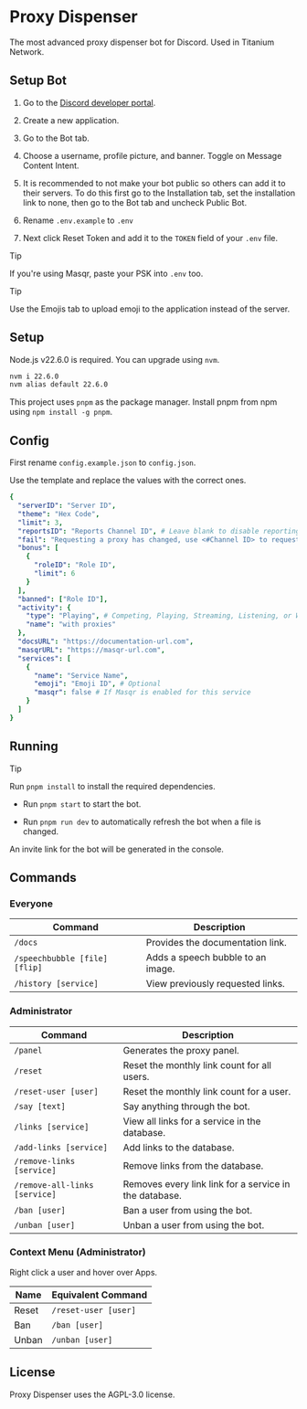 # Proxy Dispenser

The most advanced proxy dispenser bot for Discord. Used in Titanium Network.


## Setup Bot

1. Go to the [Discord developer portal](https://discord.com/developers/applications).

2. Create a new application.

3. Go to the Bot tab.

4. Choose a username, profile picture, and banner. Toggle on Message Content Intent.

5. It is recommended to not make your bot public so others can add it to their servers. To do this first go to the Installation tab, set the installation link to none, then go to the Bot tab and uncheck Public Bot.

6. Rename `.env.example` to `.env`

7. Next click Reset Token and add it to the `TOKEN` field of your `.env` file.

> [!TIP]
> If you're using Masqr, paste your PSK into `.env` too.

> [!TIP]
> Use the Emojis tab to upload emoji to the application instead of the server.

## Setup

Node.js v22.6.0 is required. You can upgrade using `nvm`.

```bash
nvm i 22.6.0
nvm alias default 22.6.0
```

This project uses `pnpm` as the package manager. Install pnpm from npm using `npm install -g pnpm`.

## Config

First rename `config.example.json` to `config.json`.

Use the template and replace the values with the correct ones.

```yaml
{
  "serverID": "Server ID",
  "theme": "Hex Code",
  "limit": 3,
  "reportsID": "Reports Channel ID", # Leave blank to disable reporting.
  "fail": "Requesting a proxy has changed, use <#Channel ID> to request a proxy link.",
  "bonus": [
    {
      "roleID": "Role ID",
      "limit": 6
    }
  ],
  "banned": ["Role ID"],
  "activity": {
    "type": "Playing", # Competing, Playing, Streaming, Listening, or Watching
    "name": "with proxies"
  },
  "docsURL": "https://documentation-url.com",
  "masqrURL": "https://masqr-url.com",
  "services": [
    {
      "name": "Service Name",
      "emoji": "Emoji ID", # Optional
      "masqr": false # If Masqr is enabled for this service
    }
  ]
}
```

## Running

> [!TIP]
> Run `pnpm install` to install the required dependencies.

- Run `pnpm start` to start the bot.

- Run `pnpm run dev` to automatically refresh the bot when a file is changed.

An invite link for the bot will be generated in the console.

## Commands

### Everyone

| Command                       | Description                       |
| ----------------------------- | --------------------------------- |
| `/docs`                       | Provides the documentation link.  |
| `/speechbubble [file] [flip]` | Adds a speech bubble to an image. |
| `/history [service]`          | View previously requested links.  |

### Administrator

| Command                       | Description                                            |
| ----------------------------- | ------------------------------------------------------ |
| `/panel`                      | Generates the proxy panel.                             |
| `/reset`                      | Reset the monthly link count for all users.            |
| `/reset-user [user]`          | Reset the monthly link count for a user.               |
| `/say [text]`                 | Say anything through the bot.                          |
| `/links [service]`            | View all links for a service in the database.          |
| `/add-links [service]`         | Add links to the database.                             |
| `/remove-links [service]`      | Remove links from the database.                        |
| `/remove-all-links [service]` | Removes every link link for a service in the database. |
| `/ban [user]`                 | Ban a user from using the bot.                         |
| `/unban [user]`               | Unban a user from using the bot.                       |

### Context Menu (Administrator)

Right click a user and hover over Apps.

| Name  | Equivalent Command   |
| ----- | -------------------- |
| Reset | `/reset-user [user]` |
| Ban   | `/ban [user]`        |
| Unban | `/unban [user]`      |

## License

Proxy Dispenser uses the AGPL-3.0 license.
